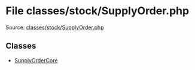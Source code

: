File classes/stock/SupplyOrder.php
=========

Source: [classes/stock/SupplyOrder.php](https://github.com/PrestaShop/PrestaShop/blob/1.6.0.11/classes/stock/SupplyOrder.php)


Classes
-------

* [SupplyOrderCore](class.SupplyOrderCore.md)

